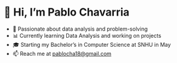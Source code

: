 # 👋 Hi, I’m Pablo Chavarria 
- 👀 Passionate about data analysis and problem-solving
- 📊 Currently learning Data Analysis and working on projects
- 🎓 Starting my Bachelor’s in Computer Science at SNHU in May
- 📫 Reach me at pablocha18@gmail.com

<!---
PabloChM/PabloChM is a ✨ special ✨ repository because its `README.md` (this file) appears on your GitHub profile.
You can click the Preview link to take a look at your changes.
--->
